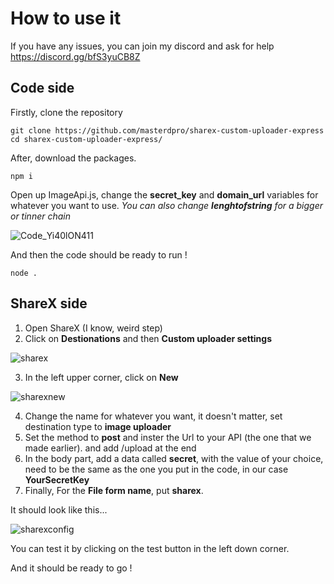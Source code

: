 # How to use it
If you have any issues, you can join my discord and ask for help https://discord.gg/bfS3yuCB8Z

## Code side
Firstly, clone the repository
```
git clone https://github.com/masterdpro/sharex-custom-uploader-express
cd sharex-custom-uploader-express/
```
After, download the packages.
```
npm i
```
Open up ImageApi.js, change the **secret_key** and **domain_url** variables for whatever you want to use.
*You can also change **lenghtofstring** for a bigger or tinner chain*

![Code_Yi40lON411](https://discords.ca/api/image/mcmo24v.png)

And then the code should be ready to run !
```
node .
```

## ShareX side

1. Open ShareX (I know, weird step)
2. Click on **Destionations** and then **Custom uploader settings**

![sharex](https://discords.ca/api/image/s7lv0u8.png)

3. In the left upper corner, click on **New**

![sharexnew](https://discords.ca/api/image/m2lyny1.png)

4. Change the name for whatever you want, it doesn't matter, set destination type to **image uploader**
5. Set the method to **post** and inster the Url to your API (the one that we made earlier). and add /upload at the end
6. In the body part, add a data called **secret**, with the value of your choice, need to be the same as the one you put in the code, in our case **YourSecretKey**
7. Finally, For the **File form name**, put **sharex**.

It should look like this...

![sharexconfig](https://discords.ca/api/image/nluuura.png)

You can test it by clicking on the test button in the left down corner.

And it should be ready to go !

